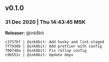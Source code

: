 
## v0.1.0

### 31 Dec 2020 | Thu 14:43:45 MSK

**Releaser:** @ink8bit

```
c3757bf | @ink8bit: Add husky and lint-staged
7f7930b | @ink8bit: Add prettier with config
f00740a | @ink8bit: Fix rollup config
c9b551c | @ink8bit: Update deps
```
